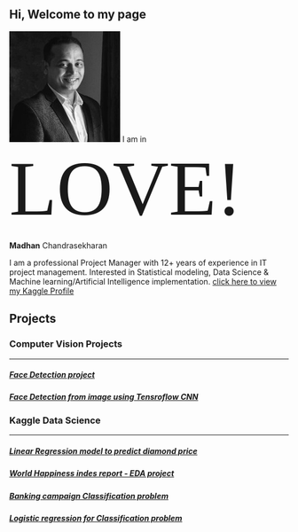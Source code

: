 ## Hi, Welcome to my page

<img src="profileimage.jpg" alt="drawing" width="200"/>
I am in <span style="font-family:Papyrus; font-size:10em;">LOVE!</span>

**Madhan** Chandrasekharan

I am a professional Project Manager with 12+ years of experience in IT project management. Interested in Statistical modeling, Data Science & Machine learning/Artificial Intelligence implementation. [click here to view my Kaggle Profile](https://www.kaggle.com/gcmadhan)

## Projects 

### Computer Vision Projects
--- 

##### [Face Detection project](https://guides.github.com/features/mastering-markdown/)
##### [Face Detection from image using Tensroflow CNN](https://github.com/gcmadhan/Face_Identification/blob/master/README.md)


### Kaggle Data Science 
---
##### [Linear Regression model to predict diamond price](https://www.kaggle.com/gcmadhan/diamond-price-hypothesis-testing-model-98-accur)
##### [World Happiness indes report - EDA project](https://www.kaggle.com/gcmadhan/world-happiness-index-report)
##### [Banking campaign Classification problem](https://www.kaggle.com/gcmadhan/bank-campaign-eda-classification-83-accu)
##### [Logistic regression for Classification problem](https://www.kaggle.com/gcmadhan/classification-with-80-accuracy)
